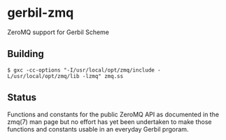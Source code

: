 # gerbil-zmq
ZeroMQ support for Gerbil Scheme

## Building

`$ gxc -cc-options "-I/usr/local/opt/zmq/include -L/usr/local/opt/zmq/lib -lzmq" zmq.ss`

## Status

Functions and constants for the public ZeroMQ API as documented in the
zmq(7) man page but no effort has yet been undertaken to make those
functions and constants usable in an everyday Gerbil prgoram.